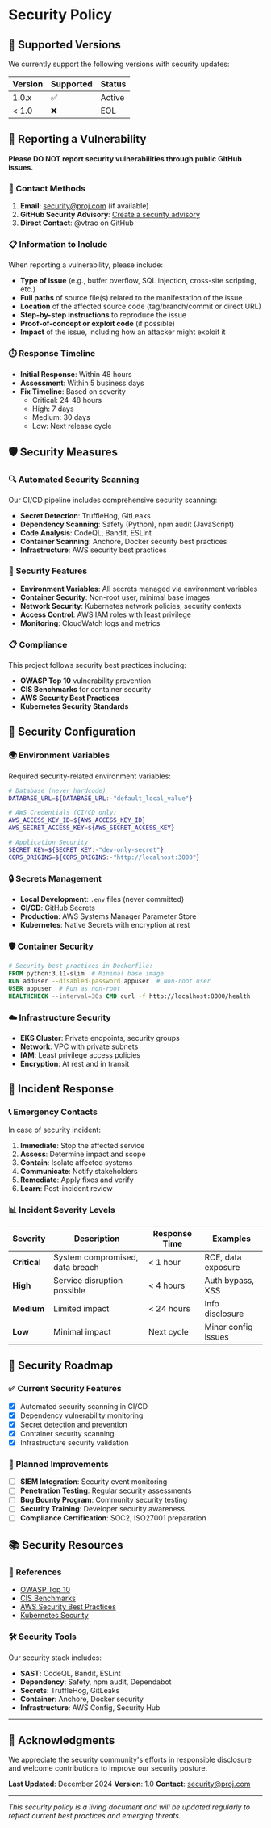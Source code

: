 # Security Policy

## 🔐 Supported Versions

We currently support the following versions with security updates:

| Version | Supported          | Status |
| ------- | ------------------ | ------ |
| 1.0.x   | :white_check_mark: | Active |
| < 1.0   | :x:                | EOL    |

## 🚨 Reporting a Vulnerability

**Please DO NOT report security vulnerabilities through public GitHub issues.**

### 📧 Contact Methods

1. **Email**: security@proj.com (if available)
2. **GitHub Security Advisory**: [Create a security advisory](https://github.com/vtrao/proj/security/advisories/new)
3. **Direct Contact**: @vtrao on GitHub

### 📋 Information to Include

When reporting a vulnerability, please include:

- **Type of issue** (e.g., buffer overflow, SQL injection, cross-site scripting, etc.)
- **Full paths** of source file(s) related to the manifestation of the issue
- **Location** of the affected source code (tag/branch/commit or direct URL)
- **Step-by-step instructions** to reproduce the issue
- **Proof-of-concept or exploit code** (if possible)
- **Impact** of the issue, including how an attacker might exploit it

### ⏱️ Response Timeline

- **Initial Response**: Within 48 hours
- **Assessment**: Within 5 business days
- **Fix Timeline**: Based on severity
  - Critical: 24-48 hours
  - High: 7 days
  - Medium: 30 days
  - Low: Next release cycle

## 🛡️ Security Measures

### 🔍 Automated Security Scanning

Our CI/CD pipeline includes comprehensive security scanning:

- **Secret Detection**: TruffleHog, GitLeaks
- **Dependency Scanning**: Safety (Python), npm audit (JavaScript)
- **Code Analysis**: CodeQL, Bandit, ESLint
- **Container Scanning**: Anchore, Docker security best practices
- **Infrastructure**: AWS security best practices

### 🔐 Security Features

- **Environment Variables**: All secrets managed via environment variables
- **Container Security**: Non-root user, minimal base images
- **Network Security**: Kubernetes network policies, security contexts
- **Access Control**: AWS IAM roles with least privilege
- **Monitoring**: CloudWatch logs and metrics

### 📋 Compliance

This project follows security best practices including:

- **OWASP Top 10** vulnerability prevention
- **CIS Benchmarks** for container security
- **AWS Security Best Practices**
- **Kubernetes Security Standards**

## 🔧 Security Configuration

### 🌍 Environment Variables

Required security-related environment variables:

```bash
# Database (never hardcode)
DATABASE_URL=${DATABASE_URL:-"default_local_value"}

# AWS Credentials (CI/CD only)
AWS_ACCESS_KEY_ID=${AWS_ACCESS_KEY_ID}
AWS_SECRET_ACCESS_KEY=${AWS_SECRET_ACCESS_KEY}

# Application Security
SECRET_KEY=${SECRET_KEY:-"dev-only-secret"}
CORS_ORIGINS=${CORS_ORIGINS:-"http://localhost:3000"}
```

### 🔒 Secrets Management

- **Local Development**: `.env` files (never committed)
- **CI/CD**: GitHub Secrets
- **Production**: AWS Systems Manager Parameter Store
- **Kubernetes**: Native Secrets with encryption at rest

### 🛡️ Container Security

```dockerfile
# Security best practices in Dockerfile:
FROM python:3.11-slim  # Minimal base image
RUN adduser --disabled-password appuser  # Non-root user
USER appuser  # Run as non-root
HEALTHCHECK --interval=30s CMD curl -f http://localhost:8000/health
```

### ☁️ Infrastructure Security

- **EKS Cluster**: Private endpoints, security groups
- **Network**: VPC with private subnets
- **IAM**: Least privilege access policies
- **Encryption**: At rest and in transit

## 🚀 Incident Response

### 📞 Emergency Contacts

In case of security incident:

1. **Immediate**: Stop the affected service
2. **Assess**: Determine impact and scope
3. **Contain**: Isolate affected systems
4. **Communicate**: Notify stakeholders
5. **Remediate**: Apply fixes and verify
6. **Learn**: Post-incident review

### 📊 Incident Severity Levels

| Severity | Description | Response Time | Examples |
|----------|-------------|---------------|----------|
| **Critical** | System compromised, data breach | < 1 hour | RCE, data exposure |
| **High** | Service disruption possible | < 4 hours | Auth bypass, XSS |
| **Medium** | Limited impact | < 24 hours | Info disclosure |
| **Low** | Minimal impact | Next cycle | Minor config issues |

## 🎯 Security Roadmap

### ✅ Current Security Features

- [x] Automated security scanning in CI/CD
- [x] Dependency vulnerability monitoring
- [x] Secret detection and prevention
- [x] Container security scanning
- [x] Infrastructure security validation

### 🔄 Planned Improvements

- [ ] **SIEM Integration**: Security event monitoring
- [ ] **Penetration Testing**: Regular security assessments
- [ ] **Bug Bounty Program**: Community security testing
- [ ] **Security Training**: Developer security awareness
- [ ] **Compliance Certification**: SOC2, ISO27001 preparation

## 📚 Security Resources

### 📖 References

- [OWASP Top 10](https://owasp.org/www-project-top-ten/)
- [CIS Benchmarks](https://www.cisecurity.org/cis-benchmarks/)
- [AWS Security Best Practices](https://aws.amazon.com/architecture/security-identity-compliance/)
- [Kubernetes Security](https://kubernetes.io/docs/concepts/security/)

### 🛠️ Security Tools

Our security stack includes:

- **SAST**: CodeQL, Bandit, ESLint
- **Dependency**: Safety, npm audit, Dependabot
- **Secrets**: TruffleHog, GitLeaks
- **Container**: Anchore, Docker security
- **Infrastructure**: AWS Config, Security Hub

---

## 🙏 Acknowledgments

We appreciate the security community's efforts in responsible disclosure and welcome contributions to improve our security posture.

**Last Updated**: December 2024
**Version**: 1.0
**Contact**: security@proj.com

---

*This security policy is a living document and will be updated regularly to reflect current best practices and emerging threats.*
